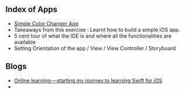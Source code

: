 Index of Apps
--
* [Simple Color Changer App](https://github.com/mindheist/ios_playground/tree/master/SimpleColorChanger)
* Takeaways from this exercise : Learnt how to build a simple iOS app.
* 5 cent tour of what the IDE is and where all the functionalities are available
* Setting Orientation of the app / View / View Controller / Storyboard


Blogs
--
* [Online learning — starting my journey to learning Swift for iOS](https://medium.com/swift-programming/online-learning-my-journey-to-learning-swift-for-ios-23e88d02313a)
* []()
